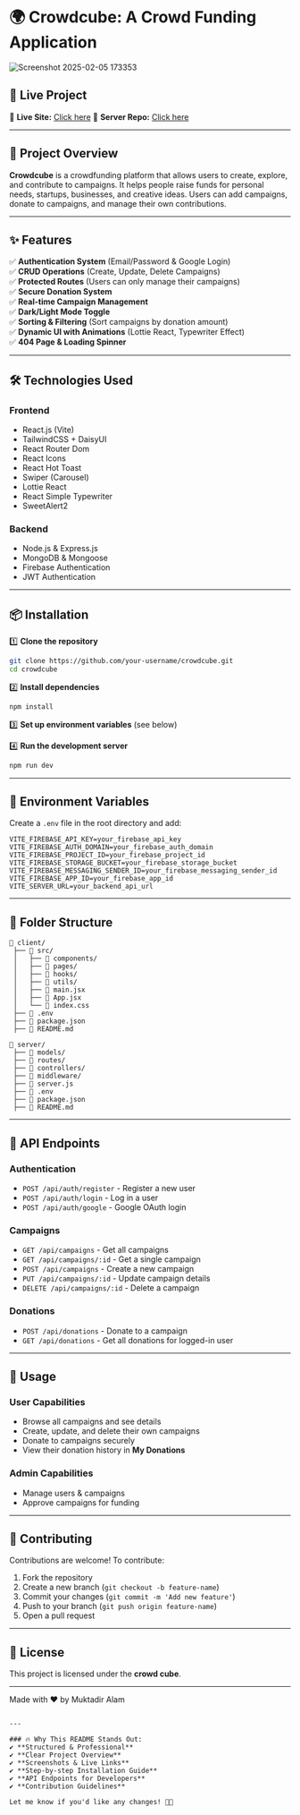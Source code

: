 
# 🌍 Crowdcube: A Crowd Funding Application

![Screenshot 2025-02-05 173353](https://github.com/user-attachments/assets/7afff392-fc91-41ef-9bb7-9e04a6a1740a)


## 🚀 Live Project
🔗 **Live Site:** [Click here](https://muktadir-alam.web.app/)
🔗 **Server Repo:** [Click here](https://crowdcube-server-nine.vercel.app/)  

---

## 📌 Project Overview  
**Crowdcube** is a crowdfunding platform that allows users to create, explore, and contribute to campaigns. It helps people raise funds for personal needs, startups, businesses, and creative ideas. Users can add campaigns, donate to campaigns, and manage their own contributions.  

---

## ✨ Features  
✅ **Authentication System** (Email/Password & Google Login)  
✅ **CRUD Operations** (Create, Update, Delete Campaigns)  
✅ **Protected Routes** (Users can only manage their campaigns)  
✅ **Secure Donation System**  
✅ **Real-time Campaign Management**  
✅ **Dark/Light Mode Toggle**  
✅ **Sorting & Filtering** (Sort campaigns by donation amount)  
✅ **Dynamic UI with Animations** (Lottie React, Typewriter Effect)  
✅ **404 Page & Loading Spinner**  

---

## 🛠 Technologies Used  
### **Frontend**  
- React.js (Vite)  
- TailwindCSS + DaisyUI  
- React Router Dom  
- React Icons  
- React Hot Toast  
- Swiper (Carousel)  
- Lottie React  
- React Simple Typewriter  
- SweetAlert2  

### **Backend**  
- Node.js & Express.js  
- MongoDB & Mongoose  
- Firebase Authentication  
- JWT Authentication  

---

## 📦 Installation  

1️⃣ **Clone the repository**  
```sh
git clone https://github.com/your-username/crowdcube.git
cd crowdcube
```

2️⃣ **Install dependencies**  
```sh
npm install
```

3️⃣ **Set up environment variables** (see below)  

4️⃣ **Run the development server**  
```sh
npm run dev
```

---

## 🔑 Environment Variables  
Create a `.env` file in the root directory and add:

```plaintext
VITE_FIREBASE_API_KEY=your_firebase_api_key
VITE_FIREBASE_AUTH_DOMAIN=your_firebase_auth_domain
VITE_FIREBASE_PROJECT_ID=your_firebase_project_id
VITE_FIREBASE_STORAGE_BUCKET=your_firebase_storage_bucket
VITE_FIREBASE_MESSAGING_SENDER_ID=your_firebase_messaging_sender_id
VITE_FIREBASE_APP_ID=your_firebase_app_id
VITE_SERVER_URL=your_backend_api_url
```

---

## 📂 Folder Structure  
```plaintext
📂 client/
 ├── 📂 src/
 │   ├── 📂 components/
 │   ├── 📂 pages/
 │   ├── 📂 hooks/
 │   ├── 📂 utils/
 │   ├── 📜 main.jsx
 │   ├── 📜 App.jsx
 │   └── 📜 index.css
 ├── 📜 .env
 ├── 📜 package.json
 ├── 📜 README.md

📂 server/
 ├── 📂 models/
 ├── 📂 routes/
 ├── 📂 controllers/
 ├── 📂 middleware/
 ├── 📜 server.js
 ├── 📜 .env
 ├── 📜 package.json
 ├── 📜 README.md
```

---

## 🔗 API Endpoints  

### **Authentication**  
- `POST /api/auth/register` - Register a new user  
- `POST /api/auth/login` - Log in a user  
- `POST /api/auth/google` - Google OAuth login  

### **Campaigns**  
- `GET /api/campaigns` - Get all campaigns  
- `GET /api/campaigns/:id` - Get a single campaign  
- `POST /api/campaigns` - Create a new campaign  
- `PUT /api/campaigns/:id` - Update campaign details  
- `DELETE /api/campaigns/:id` - Delete a campaign  

### **Donations**  
- `POST /api/donations` - Donate to a campaign  
- `GET /api/donations` - Get all donations for logged-in user  

---

## 🚀 Usage  

### **User Capabilities**  
- Browse all campaigns and see details  
- Create, update, and delete their own campaigns  
- Donate to campaigns securely  
- View their donation history in **My Donations**  

### **Admin Capabilities**  
- Manage users & campaigns  
- Approve campaigns for funding  





---

## 🤝 Contributing  

Contributions are welcome! To contribute:  
1. Fork the repository  
2. Create a new branch (`git checkout -b feature-name`)  
3. Commit your changes (`git commit -m 'Add new feature'`)  
4. Push to your branch (`git push origin feature-name`)  
5. Open a pull request  

---

## 📜 License  
This project is licensed under the **crowd cube**.

---

Made with ❤️ by Muktadir Alam
```

---

### 🔥 Why This README Stands Out:
✔ **Structured & Professional**  
✔ **Clear Project Overview**  
✔ **Screenshots & Live Links**  
✔ **Step-by-step Installation Guide**  
✔ **API Endpoints for Developers**  
✔ **Contribution Guidelines**  

Let me know if you'd like any changes! 🚀🔥
